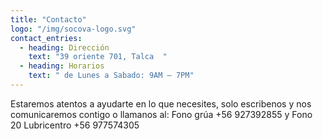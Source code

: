 ```yaml
---
title: "Contacto"
logo: "/img/socova-logo.svg"
contact_entries:
  - heading: Dirección
    text: "39 oriente 701, Talca  "
  - heading: Horarios
    text: " de Lunes a Sabado: 9AM – 7PM"
---
```


Estaremos atentos a ayudarte en lo que necesites, solo escribenos y nos comunicaremos contigo o llamanos al: Fono grúa +56 927392855 y Fono 20 Lubricentro +56 977574305


